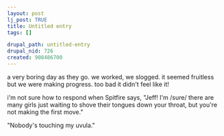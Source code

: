 ```yaml
--- 
layout: post
lj_post: TRUE
title: Untitled entry
tags: []

drupal_path: untitled-entry
drupal_nid: 726
created: 908486700
---
```

a very boring day as they go. we worked, we slogged. it seemed fruitless but we were making progress. too bad it didn't feel like it!

i'm not sure how to respond when Spitfire says, "Jeff! I'm /sure/ there are many girls just waiting to shove their tongues down your throat, but you're not making the first move."

"Nobody's touching my uvula."

